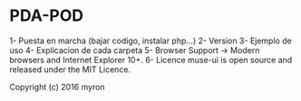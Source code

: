 # PDA-POD

1- Puesta en marcha (bajar codigo, instalar php...)
2- Version
3- Ejemplo de uso
4- Explicacion de cada carpeta
5- Browser Support -> Modern browsers and Internet Explorer 10+.
6- Licence
muse-ui is open source and released under the MIT Licence.

Copyright (c) 2016 myron
